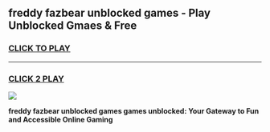 
## freddy fazbear unblocked games - Play Unblocked Gmaes & Free
<h3>
<a href="https://news.freeplayer.one?title=freddy_fazbear_unblocked_games&ref=23F">CLICK TO PLAY</a></h3>
<hr>

<h3>
<a href="https://news.freeplayer.one?title=freddy_fazbear_unblocked_games&ref=23F">CLICK 2 PLAY</a>
  
</h3>

<a href="https://news.freeplayer.one?title=freddy_fazbear_unblocked_games&ref=23F/"><img src="https://clearcache.store/games.png"></a>


**freddy fazbear unblocked games games unblocked: Your Gateway to Fun and Accessible Online Gaming**
